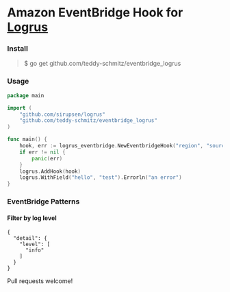 # Amazon EventBridge Hook for [Logrus](https://github.com/sirupsen/logrus)

### Install
> $ go get github.com/teddy-schmitz/eventbridge_logrus

### Usage
```go
package main

import (
	"github.com/sirupsen/logrus"
	"github.com/teddy-schmitz/eventbridge_logrus"
)

func main() {
    hook, err := logrus_eventbridge.NewEventbridgeHook("region", "source", "eventbus")
    if err != nil {
        panic(err)
    }
    logrus.AddHook(hook)
    logrus.WithField("hello", "test").Errorln("an error")
}
```

### EventBridge Patterns
#### Filter by log level
```
{
  "detail": {
    "level": [
      "info"
    ]
  }
}
```


Pull requests welcome!
